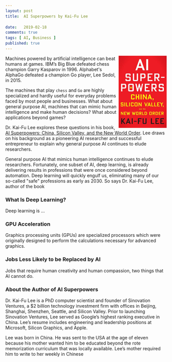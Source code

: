 ```yaml
---
layout: post
title:  AI Superpowers by Kai-Fu Lee

date:   2019-02-18
comments: true
tags: [ AI, Business ]
published: true
---
```


<img src="/images/ai_superpowers_kaifu_lee.jpg" width="150" align="right" alt="AI Superpowers by Kai-Fu Lee" title="AI Superpowers by Kai-Fu Lee" />

Machines powered by artificial intelligence can beat humans at games. IBM’s Big Blue defeated chess champion Garry Kasparov in 1996. Alphabet's AlphaGo defeated a champion Go player, Lee Sedol, in 2015.

The machines that play `chess` and `Go` are highly specialized and hardly useful for everyday problems faced by most people and businesses. What about general purpose AI, machines that can mimic human intelligence and make human decisions? What about applications beyond games?

Dr. Kai-Fu Lee explores these questions in his book, [AI Superpowers: China, Silicon Valley, and the New World Order](https://aisuperpowers.com). Lee draws on his background as a pioneering AI researcher and successful entrepreneur to explain why general purpose AI continues to elude researchers.

<!--more-->

General purpose AI that mimics human intelligence continues to elude researchers. Fortunately, one subset of AI, deep learning, is already delivering results in professions that were once considered beyond automation. Deep learning will quickly engulf us, eliminating many of our so-called "safe" professions as early as 2030. So says Dr. Kai-Fu Lee, author of the book 

### What Is Deep Learning?

Deep learning is ...


### GPU Acceleration

Graphics processing units (GPUs) are specialized processors which were originally designed to perform the calculations necessary for advanced graphics.

### Jobs Less Likely to be Replaced by AI

Jobs that require human creativity and human compassion, two things that AI cannot do.

### About the Author of AI Superpowers

Dr. Kai-Fu Lee is a PhD computer scientist and founder of Sinovation Ventures, a $2 billion technology investment firm with offices in Beijing, Shanghai, Shenzhen, Seattle, and Silicon Valley. Prior to launching Sinovation Ventures, Lee served as Google’s highest ranking executive in China. Lee’s resume includes engineering and leadership positions at Microsoft, Silicon Graphics, and Apple.

Lee was born in China. He was sent to the USA at the age of eleven because his mother wanted him to be educated beyond the rote memorization curriculum that was locally available. Lee’s mother required him to write to her weekly in Chinese
